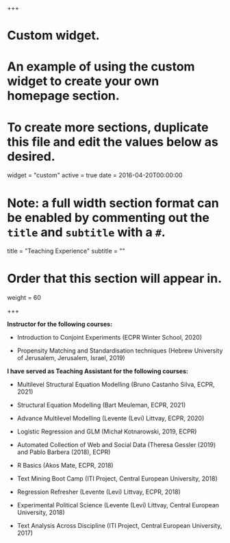 +++
# Custom widget.
# An example of using the custom widget to create your own homepage section.
# To create more sections, duplicate this file and edit the values below as desired.
widget = "custom"
active = true
date = 2016-04-20T00:00:00

# Note: a full width section format can be enabled by commenting out the `title` and `subtitle` with a `#`.
title = "Teaching Experience"
subtitle = ""

# Order that this section will appear in.
weight = 60

+++

**Instructor for the following courses:**

+ Introduction to Conjoint Experiments (ECPR Winter School, 2020)

+ Propensity Matching and Standardisation techniques (Hebrew University of Jerusalem, Jerusalem, Israel, 2019)

**I have served as Teaching Assistant for the following courses:**

+ Multilevel Structural Equation Modelling (Bruno Castanho Silva,  ECPR, 2021)

+ Structural Equation Modelling (Bart Meuleman, ECPR, 2021)

+ Advance Multilevel Modelling (Levente (Levi) Littvay, ECPR, 2020)

+ Logistic Regression and GLM (Michał Kotnarowski, 2019, ECPR)

+ Automated Collection of Web and Social Data (Theresa Gessler (2019) and Pablo Barbera (2018), ECPR)

+ R Basics (Akos Mate, ECPR, 2018)

+ Text Mining Boot Camp (ITI Project, Central European University, 2018)

+ Regression Refresher (Levente (Levi) Littvay, ECPR, 2018)

+ Experimental Political Science (Levente (Levi) Littvay, Central European University, 2018)

+ Text Analysis Across Discipline (ITI Project, Central European University, 2017)

